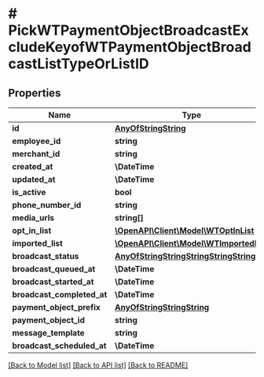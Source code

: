 # # PickWTPaymentObjectBroadcastExcludeKeyofWTPaymentObjectBroadcastListTypeOrListID

## Properties

Name | Type | Description | Notes
------------ | ------------- | ------------- | -------------
**id** | [**AnyOfStringString**](AnyOfStringString.md) |  |
**employee_id** | **string** |  |
**merchant_id** | **string** |  |
**created_at** | **\DateTime** |  |
**updated_at** | **\DateTime** |  |
**is_active** | **bool** |  |
**phone_number_id** | **string** |  |
**media_urls** | **string[]** |  |
**opt_in_list** | [**\OpenAPI\Client\Model\WTOptInList**](WTOptInList.md) |  | [optional]
**imported_list** | [**\OpenAPI\Client\Model\WTImportedList**](WTImportedList.md) |  | [optional]
**broadcast_status** | [**AnyOfStringStringStringStringString**](AnyOfStringStringStringStringString.md) |  |
**broadcast_queued_at** | **\DateTime** |  |
**broadcast_started_at** | **\DateTime** |  |
**broadcast_completed_at** | **\DateTime** |  |
**payment_object_prefix** | [**AnyOfStringStringString**](AnyOfStringStringString.md) |  |
**payment_object_id** | **string** |  |
**message_template** | **string** |  |
**broadcast_scheduled_at** | **\DateTime** |  |

[[Back to Model list]](../../README.md#models) [[Back to API list]](../../README.md#endpoints) [[Back to README]](../../README.md)
